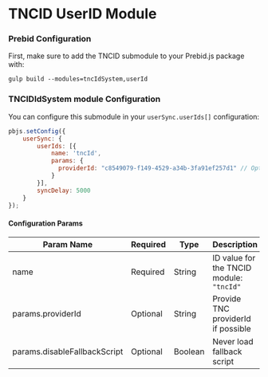 # TNCID UserID Module

### Prebid Configuration

First, make sure to add the TNCID submodule to your Prebid.js package with: 

```
gulp build --modules=tncIdSystem,userId
```

### TNCIDIdSystem module Configuration

You can configure this submodule in your `userSync.userIds[]` configuration:

```javascript
pbjs.setConfig({
    userSync: {
        userIds: [{
            name: 'tncId',
            params: {
              providerId: "c8549079-f149-4529-a34b-3fa91ef257d1" // Optional
            }
        }],
        syncDelay: 5000
    }
});
```
#### Configuration Params

| Param Name | Required | Type | Description |
| --- | --- | --- | --- |
| name | Required | String | ID value for the TNCID module: `"tncId"` |
| params.providerId | Optional | String | Provide TNC providerId if possible |
| params.disableFallbackScript | Optional | Boolean | Never load fallback script |
